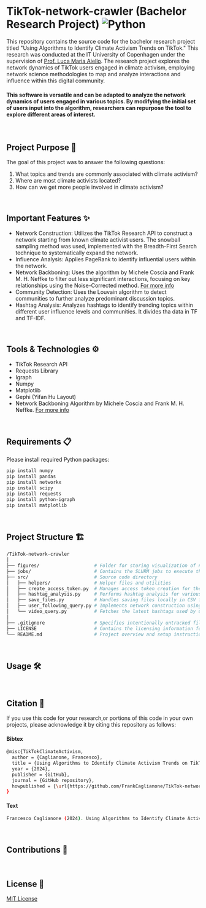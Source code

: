 # TikTok-network-crawler (Bachelor Research Project) ![Python](https://img.shields.io/badge/-Python-3776AB?style=flat-square&logo=python&logoColor=white)
This repository contains the source code for the bachelor research project titled "Using Algorithms to Identify Climate Activism Trends on TikTok." This research was conducted at the IT University of Copenhagen under the supervision of [Prof. Luca Maria Aiello](https://www.lajello.com/).
The research project explores the network dynamics of TikTok users engaged in climate activism, employing network science methodologies to map and analyze interactions and influence within this digital community.

#### This software is versatile and can be adapted to analyze the network dynamics of users engaged in various topics. By modifying the initial set of users input into the algorithm, researchers can repurpose the tool to explore different areas of interest.

<br>

## Project Purpose 🎯
The goal of this project was to answer the following questions:
1. What topics and trends are commonly associated with climate activism?
2. Where are most climate activists located?
3. How can we get more people involved in climate activism?

<br>

## Important Features ✨
- Network Construction: Utilizes the TikTok Research API to construct a network starting from known climate activist users. The snowball sampling method was used, implemented with the Breadth-First Search technique to systematically expand the network.
- Influence Analysis: Applies PageRank to identify influential users within the network.
- Network Backboning: Uses the algorithm by Michele Coscia and Frank M. H. Neffke to filter out less significant interactions, focusing on key relationships using the Noise-Corrected method. [For more info](https://ieeexplore.ieee.org/abstract/document/7929996)
- Community Detection: Uses the Louvain algorithm to detect communities to further analyze predominant discussion topics.
- Hashtag Analysis: Analyzes hashtags to identify trending topics within different user influence levels and communities. It divides tha data in TF and TF-IDF.

<br>

## Tools & Technologies ⚙️
- TikTok Research API
- Requests Library
- Igraph
- Numpy
- Matplotlib
- Gephi (Yifan Hu Layout)
- Network Backboning Algorithm by Michele Coscia and Frank M. H. Neffke. [For more info](https://ieeexplore.ieee.org/abstract/document/7929996)

<br>

## Requirements 📋
Please install required Python packages:
```bash
pip install numpy
pip install pandas
pip install networkx
pip install scipy
pip install requests
pip install python-igraph
pip install matplotlib
```

<br>

## Project Structure 🏗️
```bash
/TikTok-network-crawler
│
├── figures/                    # Folder for storing visualization of networks and results
├── jobs/                       # Contains the SLURM jobs to execute the software on HPC machines
├── src/                        # Source code directory
│   ├── helpers/                # Helper files and utilities
│   ├── create_access_token.py  # Manages access token creation for the TikTok Research API
│   ├── hashtag_analysis.py     # Performs hashtag analysis for various user influence levels and communities
│   ├── save_files.py           # Handles saving files locally in CSV format
│   ├── user_following_query.py # Implements network construction using the TikTok Research API
│   └── video_query.py          # Fetches the latest hashtags used by users within a 30-day timeframe
│
├── .gitignore                  # Specifies intentionally untracked files to ignore
├── LICENSE                     # Contains the licensing information for the project
└── README.md                   # Project overview and setup instructions
```

<br>

## Usage 🛠️ 

<br>

## Citation 📣
If you use this code for your research,or portions of this code in your own projects, please acknowledge it by citing this repository as follows:

#### Bibtex
```bash
@misc{TikTokClimateActivism,
  author = {Caglianone, Francesco},
  title = {Using Algorithms to Identify Climate Activism Trends on TikTok},
  year = {2024},
  publisher = {GitHub},
  journal = {GitHub repository},
  howpublished = {\url{https://github.com/FrankCaglianone/TikTok-network-crawler}}
}
```
#### Text
```bash
Francesco Caglianone (2024). Using Algorithms to Identify Climate Activism Trends on TikTok. GitHub repository, available at: https://github.com/FrankCaglianone/TikTok-network-crawler
```
<br>

## Contributions 👥

<br>

## License 📄
[MIT License](LICENSE)







